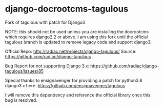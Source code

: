 # django-docrootcms-tagulous
Fork of tagulous with patch for Django3

NOTE: this should not be used unless you are installing the docrootcms which requires django2.2 or above.  I am using this fork until the official tagulous branch is updated to remove legacy code and support django3.

Official Repo: http://radiac.net/projects/django-tagulous/
Source: https://github.com/radiac/django-tagulous


Bug Report for not supporting Django 3.x: https://github.com/radiac/django-tagulous/issues/85


Special thanks to ensignavenger for providing a patch for python3.8 django3.x here:  https://github.com/ensignavenger/tagulous

I will remove this dependency and reference the official library once this bug is resolved.
